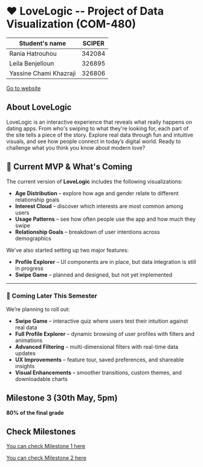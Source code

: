 # ❤️ LoveLogic -- Project of Data Visualization (COM-480)

| Student's name | SCIPER |
| -------------- | ------ |
| Rania Hatrouhou| 342084|
| Leila Benjelloun| 326895|
|Yassine Chami Khazraji |326806 |


[Go to website](https://love-logic-raniahtr-ranias-projects-cea5148e.vercel.app)


## About LoveLogic

LoveLogic is an interactive experience that reveals what really happens on dating apps. From who's swiping to what they're looking for, each part of the site tells a piece of the story. Explore real data through fun and intuitive visuals, and see how people connect in today’s digital world. Ready to challenge what you think you know about modern love?

## 🚧 Current MVP & What's Coming

The current version of **LoveLogic** includes the following visualizations:

- **Age Distribution** – explore how age and gender relate to different relationship goals  
- **Interest Cloud** – discover which interests are most common among users  
- **Usage Patterns** – see how often people use the app and how much they swipe  
- **Relationship Goals** – breakdown of user intentions across demographics  

We've also started setting up two major features:

- **Profile Explorer** – UI components are in place, but data integration is still in progress  
- **Swipe Game** – planned and designed, but not yet implemented  

---

### 🔮 Coming Later This Semester

We’re planning to roll out:

- **Swipe Game** – interactive quiz where users test their intuition against real data  
- **Full Profile Explorer** – dynamic browsing of user profiles with filters and animations  
- **Advanced Filtering** – multi-dimensional filters with real-time data updates  
- **UX Improvements** – feature tour, saved preferences, and shareable insights  
- **Visual Enhancements** – smoother transitions, custom themes, and downloadable charts  


## Milestone 3 (30th May, 5pm)

**80% of the final grade**


## Check Milestones

[You can check Milestone 1 here](milestones/Milestone1_Viz212.pdf)

[You can check Milestone 2 here](milestones/Milestone2_Viz212.pdf)


